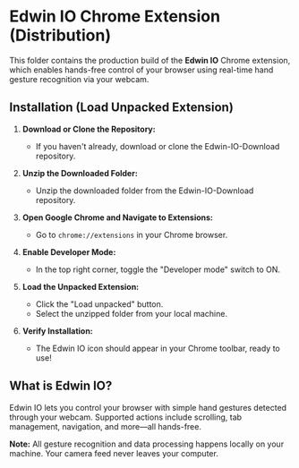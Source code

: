# Edwin IO Chrome Extension (Distribution)

This folder contains the production build of the **Edwin IO** Chrome extension, which enables hands-free control of your browser using real-time hand gesture recognition via your webcam.

## Installation (Load Unpacked Extension)

1. **Download or Clone the Repository:**
   - If you haven't already, download or clone the Edwin-IO-Download repository.

2. **Unzip the Downloaded Folder:**
    - Unzip the downloaded folder from the Edwin-IO-Download repository.

2. **Open Google Chrome and Navigate to Extensions:**
   - Go to `chrome://extensions` in your Chrome browser.

3. **Enable Developer Mode:**
   - In the top right corner, toggle the "Developer mode" switch to ON.

4. **Load the Unpacked Extension:**
   - Click the "Load unpacked" button.
   - Select the unzipped folder from your local machine.

5. **Verify Installation:**
   - The Edwin IO icon should appear in your Chrome toolbar, ready to use!

## What is Edwin IO?

Edwin IO lets you control your browser with simple hand gestures detected through your webcam. Supported actions include scrolling, tab management, navigation, and more—all hands-free.

**Note:** All gesture recognition and data processing happens locally on your machine. Your camera feed never leaves your computer.